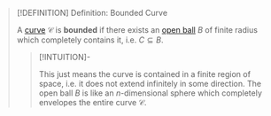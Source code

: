 >[!DEFINITION] Definition: Bounded Curve
>
>A [curve](Curve.md) $\mathcal{C}$ is **bounded** if there exists an [open ball](../../../Topology/Metric%20Spaces/Open%20Ball.md) $B$ of finite radius which completely contains it, i.e. $C \subseteq B$.
>
>>[!INTUITION]-
>>
>>This just means the curve is contained in a finite region of space, i.e. it does not extend infinitely in some direction. The open ball $B$ is like an $n$-dimensional sphere which completely envelopes the entire curve $\mathcal{C}$.
>>
>

